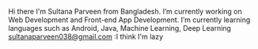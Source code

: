  Hi there I'm Sultana Parveen from Bangladesh.
  I’m currently working on Web Development and Front-end App Development.
 I’m currently learning languages such as Android, Java, Machine Learning, Deep Learning
 sultanaparveen038@gmail.com
 :I think I'm lazy
